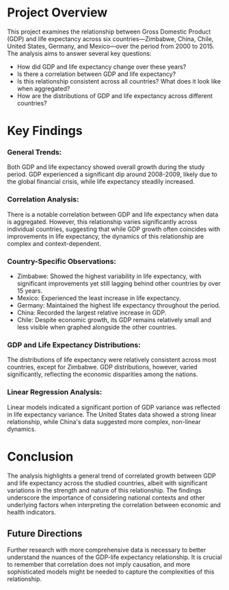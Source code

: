# Project Overview
This project examines the relationship between Gross Domestic Product (GDP) and life expectancy across six countries—Zimbabwe, China, Chile, United States, Germany, and Mexico—over the period from 2000 to 2015. The analysis aims to answer several key questions:

- How did GDP and life expectancy change over these years?
- Is there a correlation between GDP and life expectancy?
- Is this relationship consistent across all countries? What does it look like when aggregated?
- How are the distributions of GDP and life expectancy across different countries?
# Key Findings
### General Trends:
Both GDP and life expectancy showed overall growth during the study period. GDP experienced a significant dip around 2008-2009, likely due to the global financial crisis, while life expectancy steadily increased.

### Correlation Analysis:
There is a notable correlation between GDP and life expectancy when data is aggregated. However, this relationship varies significantly across individual countries, suggesting that while GDP growth often coincides with improvements in life expectancy, the dynamics of this relationship are complex and context-dependent.

### Country-Specific Observations:

- Zimbabwe: Showed the highest variability in life expectancy, with significant improvements yet still lagging behind other countries by over 15 years.
- Mexico: Experienced the least increase in life expectancy.
- Germany: Maintained the highest life expectancy throughout the period.
- China: Recorded the largest relative increase in GDP.
- Chile: Despite economic growth, its GDP remains relatively small and less visible when graphed alongside the other countries.
### GDP and Life Expectancy Distributions:
The distributions of life expectancy were relatively consistent across most countries, except for Zimbabwe. GDP distributions, however, varied significantly, reflecting the economic disparities among the nations.

### Linear Regression Analysis:
Linear models indicated a significant portion of GDP variance was reflected in life expectancy variance. The United States data showed a strong linear relationship, while China's data suggested more complex, non-linear dynamics.

# Conclusion
The analysis highlights a general trend of correlated growth between GDP and life expectancy across the studied countries, albeit with significant variations in the strength and nature of this relationship. The findings underscore the importance of considering national contexts and other underlying factors when interpreting the correlation between economic and health indicators.

## Future Directions
Further research with more comprehensive data is necessary to better understand the nuances of the GDP-life expectancy relationship. It is crucial to remember that correlation does not imply causation, and more sophisticated models might be needed to capture the complexities of this relationship.
